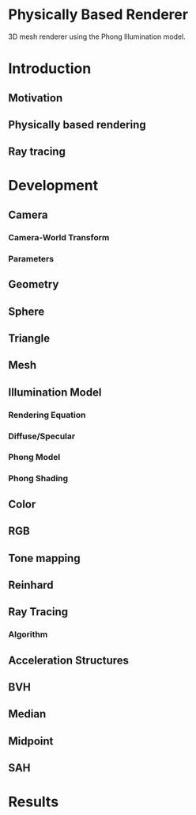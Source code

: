 # Physically Based Renderer

3D mesh renderer using the Phong Illumination model.



# Introduction

## Motivation

## Physically based rendering

## Ray tracing


# Development

## Camera
  ### Camera-World Transform
  ### Parameters

## Geometry
  ## Sphere
  ## Triangle
  ## Mesh

## Illumination Model
  ### Rendering Equation
  ### Diffuse/Specular
  ### Phong Model
  ### Phong Shading

## Color
  ## RGB
  ## Tone mapping
  ## Reinhard

## Ray Tracing
  ### Algorithm

## Acceleration Structures
  ## BVH
  ## Median
  ## Midpoint
  ## SAH

# Results

